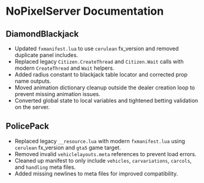 # NoPixelServer Documentation

## DiamondBlackjack
- Updated `fxmanifest.lua` to use `cerulean` fx_version and removed duplicate panel includes.
- Replaced legacy `Citizen.CreateThread` and `Citizen.Wait` calls with modern `CreateThread` and `Wait` helpers.
- Added radius constant to blackjack table locator and corrected prop name outputs.
- Moved animation dictionary cleanup outside the dealer creation loop to prevent missing animation issues.
- Converted global state to local variables and tightened betting validation on the server.

## PolicePack
- Replaced legacy `__resource.lua` with modern `fxmanifest.lua` using `cerulean` fx_version and `gta5` game target.
- Removed invalid `vehiclelayouts.meta` references to prevent load errors.
- Cleaned up manifest to only include `vehicles`, `carvariations`, `carcols`, and `handling` meta files.
- Added missing newlines to meta files for improved compatibility.
